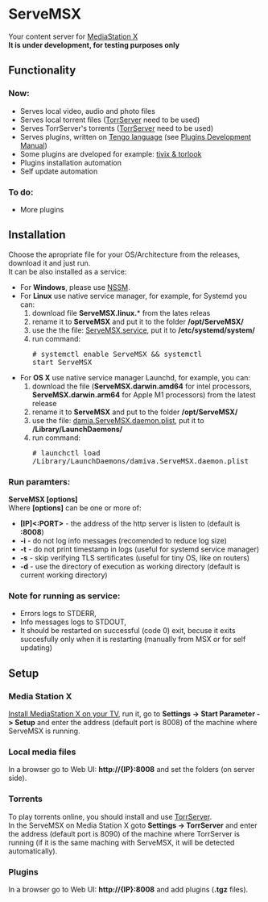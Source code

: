 # ServeMSX
Your content server for [MediaStation X](https://msx.benzac.de/info/)<br>**It is under development, for testing purposes only**

## Functionality
### Now:
- Serves local video, audio and photo files
- Serves local torrent files ([TorrServer](https://github.com/YouROK/TorrServer/releases) need to be used)
- Serves TorrServer's torrents ([TorrServer](https://github.com/YouROK/TorrServer/releases) need to be used)
- Serves plugins, written on [Tengo language](https://github.com/d5/tengo) (see [Plugins Development Manual](PLUGINS.md))
- Some plugins are dveloped for example: [tivix & torlook](https://github.com/damiva/ServeMSX-Plugs)
- Plugins installation automation
- Self update automation
### To do:
- More plugins
## Installation
Choose the apropriate file for your OS/Architecture from the releases, download it and just run.<br>It can be also installed as a service:
- For **Windows**, please use [NSSM](https://nssm.cc/usage).
- For **Linux** use native service manager, for example, for Systemd you can:
  1. download file **ServeMSX.linux.*** from the lates releas 
  2. rename it to **ServeMSX** and put it to the folder **/opt/ServeMSX/**
  3. use the the file: [ServeMSX.service](ServeMSX.service), put it to **/etc/systemd/system/**
  4. run command: <pre># systemctl enable ServeMSX && systemctl start ServeMSX</pre>
- For **OS X** use native service manager Launchd, for example, you can:
  1. download the file (**ServeMSX.darwin.amd64** for intel processors, **ServeMSX.darwin.arm64** for Apple M1 processors) from the latest release
  2. rename it to **ServeMSX** and put to the folder **/opt/ServeMSX/**
  3. use the file: [damia.ServeMSX.daemon.plist](damia.ServeMSX.daemon.plist), put it to **/Library/LaunchDaemons/** 
  4. run command: <pre># launchctl load /Library/LaunchDaemons/damiva.ServeMSX.daemon.plist</pre>
### Run paramters:
**ServeMSX [options]**<br>Where **[options]** can be one or more of:
- **[IP]<:PORT>** - the address of the http server is listen to (default is **:8008**)
- **-i** - do not log info messages (recomended to reduce log size)
- **-t** - do not print timestamp in logs (useful for systemd service manager)
- **-s** - skip verifying TLS sertificates (useful for tiny OS, like on routers)
- **-d** - use the directory of execution as working directory (default is current working directory)
### Note for running as service:
- Errors logs to STDERR, 
- Info messages logs to STDOUT,
- It should be restarted on successful (code 0) exit, becuse it exits succesfully only when it is restarting (manually from MSX or for self updating)
## Setup
### Media Station X
[Install MediaStation X on your TV](https://msx.benzac.de/info/?tab=PlatformSupport), run it, go to **Settings -> Start Parameter -> Setup** and enter the address (default port is 8008) of the machine where ServeMSX is running.
### Local media files
In a browser go to Web UI: **http://{IP}:8008** and set the folders (on server side).
### Torrents
To play torrents online, you should install and use [TorrServer](https://github.com/YouROK/TorrServer/releases).<br>In the ServeMSX on Media Station X goto **Settings -> TorrServer** and enter the address (default port is 8090) of the machine where TorrServer is running (if it is the same maching with ServeMSX, it will be detected automatically).
### Plugins
In a browser go to Web UI: **http://{IP}:8008** and add plugins (**.tgz** files).
